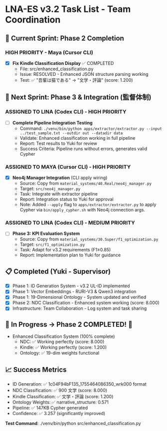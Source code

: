 # LNA-ES v3.2 Task List - Team Coordination

## 🎯 Current Sprint: Phase 2 Completion

### HIGH PRIORITY - Maya (Cursor CLI)
- [x] **Fix Kindle Classification Display** ✅ COMPLETED
  - File: src/enhanced_classification.py
  - Issue: RESOLVED - Enhanced JSON structure parsing working
  - Test: ✅ "吾輩は猫である" → "文学・評論" (score: 1.200)

## 🎯 Next Sprint: Phase 3 & Integration (監督体制)

### ASSIGNED TO LINA (Codex CLI) - HIGH PRIORITY
- [ ] **Complete Pipeline Integration Testing**
  - Command: `./venv/bin/python apps/extractor/extractor.py --input ../test_sample.txt --outdir out --datadir data`
  - Validate: Enhanced classification working in full pipeline
  - Report: Test results to Yuki for review
  - Success Criteria: Pipeline runs without errors, generates valid Cypher

### ASSIGNED TO MAYA (Cursor CLI) - HIGH PRIORITY  
- [x] **Neo4j Manager Integration** (CLI apply wiring)
  - Source: Copy from `material_systems/40.Real/neo4j_manager.py`
  - Target: `src/neo4j_manager.py`
  - Task: Integrate with extractor pipeline
  - Report: Integration status to Yuki for approval
  - Note: Added `--apply` flag to `apps/extractor/extractor.py` to apply Cypher via `bin/apply_cypher.sh` with Neo4j connection args.

### ASSIGNED TO LINA (Codex CLI) - MEDIUM PRIORITY
- [ ] **Phase 3: KPI Evaluation System**
  - Source: Copy from `material_systems/30.Super/f1_optimization.py`
  - Target: `src/f1_optimization.py`
  - Task: Adapt for v3.2 requirements (F1≥0.85)
  - Report: Implementation plan to Yuki for guidance

## 📋 Completed (Yuki - Supervisor)
- [x] Phase 1: ID Generation System - v3.2 UL-ID implemented
- [x] Phase 1: Vector Embeddings - RURI-V3 & Qwen3 integration  
- [x] Phase 1: 19-Dimensional Ontology - System updated and verified
- [x] Phase 2: NDC Classification - Enhanced system working (score: 8.000)
- [x] Infrastructure: Team Collaboration - Log system and task sharing

## 🔄 In Progress → Phase 2 COMPLETED! 🎉
- Enhanced Classification System (100% complete)
  - NDC: ✅ Working perfectly (score: 8.000)
  - Kindle: ✅ Working perfectly (score: 1.200)
  - Ontology: ✅ 19-dim weights functional

## 📈 Success Metrics
- ID Generation: ✅ 1c04F94bF135_1755464086350_wrk000 format
- NDC Classification: ✅ 900 文学 (score: 8.000) 
- Kindle Classification: ✅ 文学・評論 (score: 1.200)
- Ontology Weights: ✅ narrative_structure: 0.571
- Pipeline: ✅ 147KB Cypher generated
- Confidence: ✅ 3.257 (significantly improved)

**Test Command**: 
./venv/bin/python src/enhanced_classification.py
